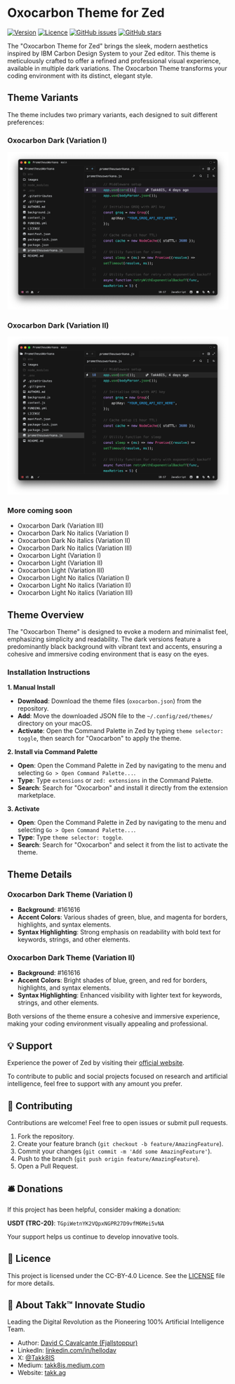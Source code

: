 # Oxocarbon Theme for Zed

[![Version](https://img.shields.io/badge/version-1.0.0-blue.svg)](https://github.com/Takk8IS/oxocarbon-theme-for-zed)
[![Licence](https://img.shields.io/badge/licence-CC--BY--4.0-green.svg)](https://creativecommons.org/licenses/by/4.0/)
[![GitHub issues](https://img.shields.io/github/issues/Takk8IS/oxocarbon-theme-for-zed.svg)](https://github.com/Takk8IS/oxocarbon-theme-for-zed/issues)
[![GitHub stars](https://img.shields.io/github/stars/Takk8IS/oxocarbon-theme-for-zed.svg)](https://github.com/Takk8IS/oxocarbon-theme-for-zed/stargazers)

The "Oxocarbon Theme for Zed" brings the sleek, modern aesthetics inspired by IBM Carbon Design System to your Zed editor. This theme is meticulously crafted to offer a refined and professional visual experience, available in multiple dark variations. The Oxocarbon Theme transforms your coding environment with its distinct, elegant style.

## Theme Variants

The theme includes two primary variants, each designed to suit different preferences:

### Oxocarbon Dark (Variation I)

![Oxocarbon Dark Variation I](https://github.com/Takk8IS/oxocarbon-theme-for-zed/blob/main/assets/screenshot-dark-01.png?raw=true)

### Oxocarbon Dark (Variation II)

![Oxocarbon Dark Variation II](https://github.com/Takk8IS/oxocarbon-theme-for-zed/blob/main/assets/screenshot-dark-02.png?raw=true)

### More coming soon

-   Oxocarbon Dark (Variation III)
-   Oxocarbon Dark No italics (Variation I)
-   Oxocarbon Dark No italics (Variation II)
-   Oxocarbon Dark No italics (Variation III)
-   Oxocarbon Light (Variation I)
-   Oxocarbon Light (Variation II)
-   Oxocarbon Light (Variation III)
-   Oxocarbon Light No italics (Variation I)
-   Oxocarbon Light No italics (Variation II)
-   Oxocarbon Light No italics (Variation III)

## Theme Overview

The "Oxocarbon Theme" is designed to evoke a modern and minimalist feel, emphasizing simplicity and readability. The dark versions feature a predominantly black background with vibrant text and accents, ensuring a cohesive and immersive coding environment that is easy on the eyes.

### Installation Instructions

**1. Manual Install**

-   **Download**: Download the theme files (`oxocarbon.json`) from the repository.
-   **Add**: Move the downloaded JSON file to the `~/.config/zed/themes/` directory on your macOS.
-   **Activate**: Open the Command Palette in Zed by typing `theme selector: toggle`, then search for "Oxocarbon" to apply the theme.

**2. Install via Command Palette**

-   **Open**: Open the Command Palette in Zed by navigating to the menu and selecting `Go > Open Command Palette...`.
-   **Type**: Type `extensions` or `zed: extensions` in the Command Palette.
-   **Search**: Search for "Oxocarbon" and install it directly from the extension marketplace.

**3. Activate**

-   **Open**: Open the Command Palette in Zed by navigating to the menu and selecting `Go > Open Command Palette...`.
-   **Type**: Type `theme selector: toggle`.
-   **Search**: Search for "Oxocarbon" and select it from the list to activate the theme.

## Theme Details

### Oxocarbon Dark Theme (Variation I)

-   **Background**: #161616
-   **Accent Colors**: Various shades of green, blue, and magenta for borders, highlights, and syntax elements.
-   **Syntax Highlighting**: Strong emphasis on readability with bold text for keywords, strings, and other elements.

### Oxocarbon Dark Theme (Variation II)

-   **Background**: #161616
-   **Accent Colors**: Bright shades of blue, green, and red for borders, highlights, and syntax elements.
-   **Syntax Highlighting**: Enhanced visibility with lighter text for keywords, strings, and other elements.

Both versions of the theme ensure a cohesive and immersive experience, making your coding environment visually appealing and professional.

## 💡 Support

Experience the power of Zed by visiting their [official website](https://zed.dev/).

To contribute to public and social projects focused on research and artificial intelligence, feel free to support with any amount you prefer.

## 🤝 Contributing

Contributions are welcome! Feel free to open issues or submit pull requests.

1. Fork the repository.
2. Create your feature branch (`git checkout -b feature/AmazingFeature`).
3. Commit your changes (`git commit -m 'Add some AmazingFeature'`).
4. Push to the branch (`git push origin feature/AmazingFeature`).
5. Open a Pull Request.

## 🛎️ Donations

If this project has been helpful, consider making a donation:

**USDT (TRC-20)**: `TGpiWetnYK2VQpxNGPR27D9vfM6Mei5vNA`

Your support helps us continue to develop innovative tools.

## 📜 Licence

This project is licensed under the CC-BY-4.0 Licence. See the [LICENSE](LICENSE) file for more details.

## 🧠 About Takk™ Innovate Studio

Leading the Digital Revolution as the Pioneering 100% Artificial Intelligence Team.

-   Author: [David C Cavalcante (Fjallstoppur)](mailto:fjallstoppur@proton.me)
-   LinkedIn: [linkedin.com/in/hellodav](https://www.linkedin.com/in/hellodav/)
-   X: [@Takk8IS](https://twitter.com/takk8is/)
-   Medium: [takk8is.medium.com](https://takk8is.medium.com/)
-   Website: [takk.ag](https://takk.ag/)
